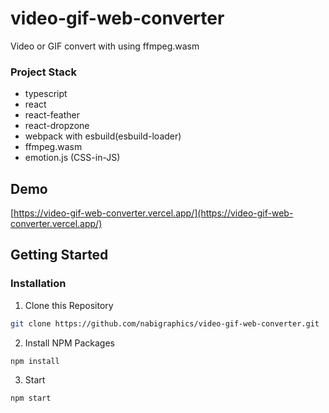 # video-gif-web-converter

Video or GIF convert with using ffmpeg.wasm

### Project Stack

- typescript
- react
- react-feather
- react-dropzone
- webpack with esbuild(esbuild-loader)
- ffmpeg.wasm
- emotion.js (CSS-in-JS)

## Demo

[https://video-gif-web-converter.vercel.app/](https://video-gif-web-converter.vercel.app/)

## Getting Started

### Installation

1. Clone this Repository

```sh
git clone https://github.com/nabigraphics/video-gif-web-converter.git
```

2. Install NPM Packages

```sh
npm install
```

3. Start

```sh
npm start
```
